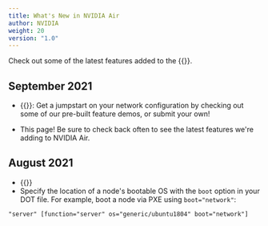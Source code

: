 ```yaml
---
title: What's New in NVIDIA Air
author: NVIDIA
weight: 20
version: "1.0"
---
```


Check out some of the latest features added to the {{<exlink url="https://air.nvidia.com" text="NVIDIA Air Infrastructure Simulation Platform">}}.

## September 2021
<!-- Air:WhatsNew -->
- {{<exlink url="https://air.nvidia.com/marketplace" text="Demo Marketplace">}}: Get a jumpstart on your network configuration by checking out some of our pre-built feature demos, or submit your own!
<!-- Air:WhatsNew -->
- This page! Be sure to check back often to see the latest features we're adding to NVIDIA Air.

## August 2021
- {{<exlink url="https://air.nvidia.com/migrate" text="NVUE migration tool">}}
- Specify the location of a node's bootable OS with the `boot` option in your DOT file. For example, boot a node via PXE using `boot="network"`:

```
"server" [function="server" os="generic/ubuntu1804" boot="network"]
```
